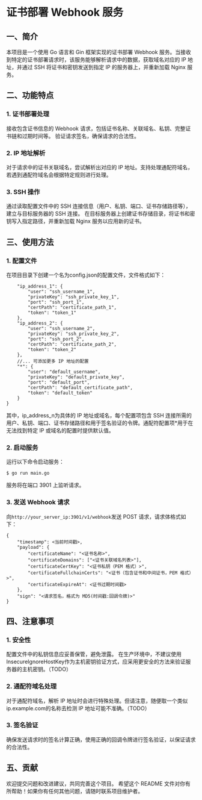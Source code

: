 # 证书部署 Webhook 服务
## 一、简介
本项目是一个使用 Go 语言和 Gin 框架实现的证书部署 Webhook 服务。当接收到特定的证书部署请求时，该服务能够解析请求中的数据，获取域名对应的 IP 地址，并通过 SSH 将证书和密钥发送到指定 IP 的服务器上，并重新加载 Nginx 服务。
## 二、功能特点
### 1. 证书部署处理
接收包含证书信息的 Webhook 请求，包括证书名称、关联域名、私钥、完整证书链和过期时间等。
验证请求签名，确保请求的合法性。
### 2. IP 地址解析
对于请求中的证书关联域名，尝试解析出对应的 IP 地址。支持处理通配符域名，若遇到通配符域名会根据特定规则进行处理。
### 3. SSH 操作
通过读取配置文件中的 SSH 连接信息（用户、私钥、端口、证书存储路径等），建立与目标服务器的 SSH 连接。
在目标服务器上创建证书存储目录，将证书和密钥写入指定路径，并重新加载 Nginx 服务以应用新的证书。
## 三、使用方法
### 1. 配置文件
在项目目录下创建一个名为config.json的配置文件，文件格式如下：
```{
    "ip_address_1": {
        "user": "ssh_username_1",
        "privateKey": "ssh_private_key_1",
        "port": "ssh_port_1",
        "certPath": "certificate_path_1",
        "token": "token_1"
    },
    "ip_address_2": {
        "user": "ssh_username_2",
        "privateKey": "ssh_private_key_2",
        "port": "ssh_port_2",
        "certPath": "certificate_path_2",
        "token": "token_2"
    },
    //... 可添加更多 IP 地址的配置
    "*": {
        "user": "default_username",
        "privateKey": "default_private_key",
        "port": "default_port",
        "certPath": "default_certificate_path",
        "token": "default_token"
    }
}
```
其中，ip_address_n为具体的 IP 地址或域名，每个配置项包含 SSH 连接所需的用户、私钥、端口、证书存储路径和用于签名验证的令牌。通配符配置项*用于在无法找到特定 IP 或域名的配置时提供默认值。
### 2. 启动服务
运行以下命令启动服务：
```
$ go run main.go
```
服务将在端口 3901 上监听请求。
###  3. 发送 Webhook 请求
向`http://your_server_ip:3901/v1/webhook`发送 POST 请求，请求体格式如下：
```
{
    "timestamp": <当前时间戳>,
    "payload": {
        "certificateName": "<证书名称>",
        "certificateDomains": ["<证书关联域名列表>"],
        "certificateCertKey": "<证书私钥（PEM 格式）>",
        "certificateFullchainCerts": "<证书（包含证书和中间证书，PEM 格式）>",
        "certificateExpireAt": <证书过期时间戳>
    },
    "sign": "<请求签名，格式为 MD5(时间戳:回调令牌)>"
}
```
## 四、注意事项
### 1. 安全性
配置文件中的私钥信息应妥善保管，避免泄露。
在生产环境中，不建议使用InsecureIgnoreHostKey作为主机密钥验证方式，应采用更安全的方法来验证服务器的主机密钥。（TODO）
### 2. 通配符域名处理
对于通配符域名，解析 IP 地址时会进行特殊处理。但请注意，随便取一个类似ip.example.com的名称去检测 IP 地址可能不准确。（TODO）
### 3. 签名验证
确保发送请求时的签名计算正确，使用正确的回调令牌进行签名验证，以保证请求的合法性。
## 五、贡献
欢迎提交问题和改进建议，共同完善这个项目。
希望这个 README 文件对你有所帮助！如果你有任何其他问题，请随时联系项目维护者。